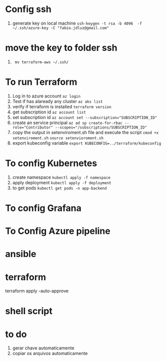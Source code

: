 # Config ssh
1. generate key on local machine
`ssh-keygen -t rsa -b 4096  -f ~/.ssh/azure-key -C "fabio.jdluz@gmail.com"`

# move the key to folder ssh 
1. ` mv terraform-aws ~/.ssh/`

# To run Terraform
1. Log in to azure account
`az login`
2. Test if has alaready any cluster
`az aks list`
3. verify if terraform is installed
`terraform version`
4. get subscription id
`az account list`
5. set subscription id
`az account set --subscription="SUBSCRIPTION_ID"`
6. create an service principal
`az ad sp create-for-rbac --role="Contributor" --scopes="/subscriptions/SUBSCRIPTION_ID"`
6. copy the output in setenviroment.sh file and execute the script
`cmod +x setenviroment.sh`
`source setenvioroment.sh`
7. export kubeconfig variable
`export KUBECONFIG=../terraform/kubeconfig`

# To config Kubernetes
1. create namespace
`kubectl apply -f namespace`
3. apply deployment
`kubectl apply -f deployment`
3. to get pods
`kubectl get pods -n app-backend`
# To config Grafana

# To Config Azure pipeline



# ansible

# terraform
terraform apply -auto-approve
# shell script




# to do
1. gerar chave automaticamente
2. copiar os arquivos automaticamente